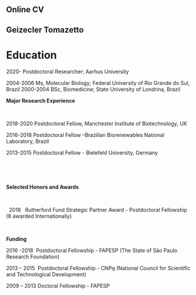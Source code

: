## Online CV

## Geizecler Tomazetto

# Education

2020-               Postdoctoral Researcher; Aarhus University

2004-2006       Ms, Molecular Biology; Federal University of Rio Grande do Sul, Brazil
2000-2004       BSc, Biomedicine; State University of Londrina, Brazil 

<p><strong>Major Research Experience</strong></p>
<p>&nbsp;</p>
<p>2018-2020 Postdoctoral Fellow, Manchester Institute of Biotechnology, UK</p>
<p>2016-2018 Postdoctoral Fellow &ndash;Brazilian Biorenewables National Laboratory, Brazil&nbsp;</p>
<p>2013-2015 Postdoctoral Fellow - Bielefeld University, Germany</p>
<p>&nbsp;</p>
<p>&nbsp;</p>
<p><strong>Selected Honors and Awards</strong><strong>&nbsp;&nbsp;&nbsp;&nbsp;&nbsp;&nbsp;&nbsp;&nbsp;&nbsp;&nbsp;&nbsp;&nbsp;&nbsp;&nbsp;&nbsp;&nbsp;&nbsp;&nbsp;&nbsp;&nbsp; </strong></p>
<p>&nbsp;</p>
<p>&nbsp;&nbsp;2018&nbsp;&nbsp;&nbsp;Rutherford Fund Strategic Partner Award - Postdoctoral Fellowship (6 awarded Internationally) &nbsp; &nbsp; &nbsp; &nbsp; &nbsp; &nbsp; &nbsp; &nbsp; &nbsp; &nbsp;<strong>&nbsp;</strong></p>
<p>&nbsp;</p>
<p><strong>Funding</strong></p>
<p>2016 -2018 &nbsp;Postdoctoral Fellowship - FAPESP (The State of S&atilde;o Paulo Research Foundation) &nbsp; &nbsp; &nbsp; &nbsp; &nbsp; &nbsp; &nbsp; &nbsp; &nbsp; &nbsp; &nbsp; &nbsp; &nbsp; &nbsp; &nbsp; &nbsp;&nbsp;</p>
<p>2013 &ndash; 2015&nbsp;&nbsp;Postdoctoral Fellowship - CNPq (National Council for Scientific and Technological Development) &nbsp; &nbsp; &nbsp;</p>
<p>2009 &ndash; 2013 Doctoral Fellowship - FAPESP &nbsp; &nbsp; &nbsp; &nbsp; &nbsp; &nbsp; &nbsp; &nbsp; &nbsp; &nbsp; &nbsp; &nbsp; &nbsp; &nbsp; &nbsp; &nbsp; &nbsp; &nbsp; &nbsp; &nbsp; &nbsp; &nbsp; &nbsp; &nbsp; &nbsp; &nbsp; &nbsp; &nbsp; &nbsp; &nbsp; &nbsp; &nbsp; &nbsp; &nbsp; &nbsp; &nbsp; &nbsp; &nbsp; &nbsp; &nbsp; &nbsp; &nbsp; &nbsp; &nbsp; &nbsp; &nbsp; &nbsp; &nbsp; &nbsp; &nbsp; &nbsp; &nbsp; &nbsp; &nbsp; &nbsp; &nbsp;</p>
